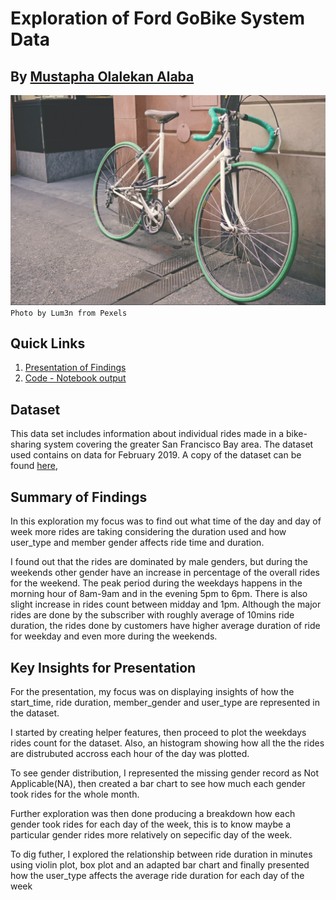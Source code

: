 # Exploration of Ford GoBike System Data
## By [Mustapha Olalekan Alaba](https://twitter.com/alaba_mustapha)

![Bike Photo by Lum3n from Pexels](image.jpg)
`Photo by Lum3n from Pexels`

## Quick Links

1. [Presentation of Findings](https://alabamustapha.github.io/Exploration-of-FordGoBike-Rides-Data/Part_II_slide_deck_fordgobike_tripdata.slides.html)
1. [Code - Notebook output](https://alabamustapha.github.io/Exploration-of-FordGoBike-Rides-Data/Part_I_exploration_fordgobike_tripdata.html)


## Dataset

This data set includes information about individual rides made in a bike-sharing system covering the greater San Francisco Bay area. The dataset used contains on data for February 2019. A copy of the dataset can be found [here](https://video.udacity-data.com/topher/2020/October/5f91cf38_201902-fordgobike-tripdata/201902-fordgobike-tripdata.csv),

## Summary of Findings

In this exploration my focus was to find out what time of the day and day of week more rides are taking considering the duration used and how user_type and member gender affects ride time and duration.

I found out that the rides are dominated by male genders, but during the weekends other gender have an increase in percentage of the overall rides for the weekend. The peak period during the weekdays happens in the morning hour of 8am-9am and in the evening 5pm to 6pm. There is also slight increase in rides count between midday and 1pm. Although the major rides are done by the subscriber with roughly average of 10mins ride duration, the rides done by customers have higher average duration of ride for weekday and even more during the weekends.


## Key Insights for Presentation

For the presentation, my focus was on displaying insights of how the start_time, ride duration, member_gender and user_type are represented in the dataset. 

I started by creating helper features, then proceed to plot the weekdays rides count for the dataset. Also, an histogram showing how all the the rides are distrubuted accross each hour of the day was plotted.

To see gender distribution, I represented the missing gender record as Not Applicable(NA), then created a bar chart to see how much each gender took rides for the whole month. 

Further exploration was then done producing a breakdown how each gender took rides for each day of the week, this is to know maybe a particular gender rides more relatively on sepecific day of the week.

To dig futher, I explored the relationship between ride duration in minutes using violin plot, box plot and an adapted bar chart and finally presented how the user_type affects the average ride duration for each day of the week
